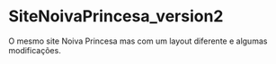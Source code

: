 # SiteNoivaPrincesa_version2
O mesmo site Noiva Princesa mas com um layout diferente e algumas modificações.
